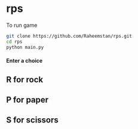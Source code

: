 # rps

To run game
```bash
git clone https://github.com/Raheemstan/rps.git
cd rps
python main.py
```
#### Enter a choice 
## R for rock
## P for paper
## S for scissors
